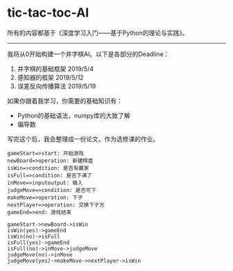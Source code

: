 # tic-tac-toc-AI

所有的内容都基于《深度学习入门——基于Python的理论与实践》。

---

我将从0开始构建一个井字棋AI。以下是各部分的Deadline：

1. 井字棋的基础框架 2019/5/4
2. 感知器的框架 2019/5/12
3. 误差反向传播算法 2019/5/19

如果你跟着我学习，你需要的基础知识有：

* Python的基础语法，numpy库的大致了解
* 偏导数

写完这个后，我会整理成一份论文，作为选修课的作业。

```flow
gameStart=>start: 开始游戏
newBoard=>operation: 新建棋盘
isWin=>condition: 是否有赢家
isFull=>condition: 是否下满了
inMove=>inputoutput: 输入
judgeMove=>condition: 是否可下
makeMove=>operation: 下子
nextPlayer=>operation: 交换下子方
gameEnd=>end: 游戏结束

gameStart->newBoard->isWin
isWin(yes)->gameEnd
isWin(no)->isFull
isFull(yes)->gameEnd
isFull(no)->inMove->judgeMove
judgeMove(no)->inMove
judgeMove(yes)->makeMove->nextPlayer->isWin
```
